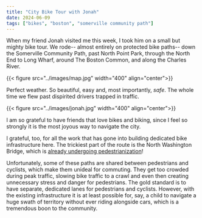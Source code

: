 ```yaml
---
title: "City Bike Tour with Jonah"
date: 2024-06-09
tags: ["bikes", "boston", "somerville community path"]
---
```


When my friend Jonah visited me this week, I took him on a small but mighty bike tour. We rode-- almost entirely on protected bike paths-- down the Somerville Community Path, past North Point Park, through the North End to Long Wharf, around The Boston Common, and along the Charles River.

{{< figure src="../images/map.jpg" width="400" align="center">}}

Perfect weather. So beautiful, easy and, most importantly, _safe_. The whole time we flew past dispirited drivers trapped in traffic.

{{< figure src="../images/jonah.jpg" width="400" align="center">}}

I am so grateful to have friends that love bikes and biking, since I feel so strongly it is the most joyous way to navigate the city.

I grateful, too, for all the work that has gone into building dedicated bike infrastructure here. The trickiest part of the route is the North Washington Bridge, which is [already undergoing pedestrianization](https://www.boston.gov/departments/public-works/north-washington-street-bridge)!

Unfortunately, some of these paths are shared between pedestrians and cyclists, which make them unideal for commuting. They get too crowded during peak traffic, slowing bike traffic to a crawl and even then creating unnecessary stress and danger for pedestrians. The gold standard is to have separate, dedicated lanes for pedestrians and cyclists. However, with the existing infrastructure it is at least possible for, say, a child to navigate a huge swath of territory without ever riding alongside cars, which is a tremendous boon to the community.

